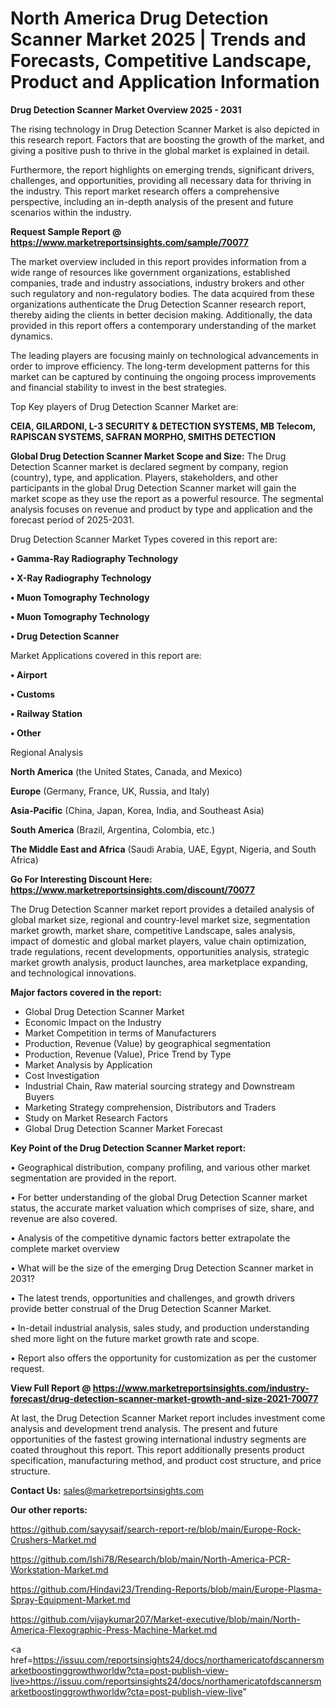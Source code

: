 # North America Drug Detection Scanner Market 2025 | Trends and Forecasts, Competitive Landscape, Product and Application Information

<Strong> Drug Detection Scanner Market Overview 2025 - 2031</strong>

The rising technology in Drug Detection Scanner Market is also depicted in this research report. Factors that are boosting the growth of the market, and giving a positive push to thrive in the global market is explained in detail.

Furthermore, the report highlights on emerging trends, significant drivers, challenges, and opportunities, providing all necessary data for thriving in the industry. This report market research offers a comprehensive perspective, including an in-depth analysis of the present and future scenarios within the industry.

<strong>Request Sample Report @ <a href=https://www.marketreportsinsights.com/sample/70077>https://www.marketreportsinsights.com/sample/70077</a></strong>

The market overview included in this report provides information from a wide range of resources like government organizations, established companies, trade and industry associations, industry brokers and other such regulatory and non-regulatory bodies. The data acquired from these organizations authenticate the Drug Detection Scanner research report, thereby aiding the clients in better decision making. Additionally, the data provided in this report offers a contemporary understanding of the market dynamics.

The leading players are focusing mainly on technological advancements in order to improve efficiency. The long-term development patterns for this market can be captured by continuing the ongoing process improvements and financial stability to invest in the best strategies.

Top Key players of Drug Detection Scanner Market are:

<strong>CEIA, GILARDONI, L-3 SECURITY & DETECTION SYSTEMS, MB Telecom, RAPISCAN SYSTEMS, SAFRAN MORPHO, SMITHS DETECTION</strong>

<strong><b>Global Drug Detection Scanner Market Scope and Size:</b></strong>
The Drug Detection Scanner market is declared segment by company, region (country), type, and application. Players, stakeholders, and other participants in the global Drug Detection Scanner market will gain the market scope as they use the report as a powerful resource. The segmental analysis focuses on revenue and product by type and application and the forecast period of 2025-2031.

Drug Detection Scanner Market Types covered in this report are:

<strong>• Gamma-Ray Radiography Technology

• X-Ray Radiography Technology

• Muon Tomography Technology

• Muon Tomography Technology

• Drug Detection Scanner</strong>

Market Applications covered in this report are:

<strong>• Airport

• Customs

• Railway Station

• Other</strong> 

Regional Analysis

<strong>North America</strong> (the United States, Canada, and Mexico)

<strong>Europe</strong> (Germany, France, UK, Russia, and Italy)

<strong>Asia-Pacific</strong> (China, Japan, Korea, India, and Southeast Asia)

<strong>South America</strong> (Brazil, Argentina, Colombia, etc.)

<strong>The Middle East and Africa</strong> (Saudi Arabia, UAE, Egypt, Nigeria, and South Africa)

<strong>Go For Interesting Discount Here: <a href=https://www.marketreportsinsights.com/discount/70077>https://www.marketreportsinsights.com/discount/70077</a></strong>

The Drug Detection Scanner market report provides a detailed analysis of global market size, regional and country-level market size, segmentation market growth, market share, competitive Landscape, sales analysis, impact of domestic and global market players, value chain optimization, trade regulations, recent developments, opportunities analysis, strategic market growth analysis, product launches, area marketplace expanding, and technological innovations.

<strong><b>Major factors covered in the report:</b></strong>
<ul>
  <li>Global Drug Detection Scanner Market </li>
  <li>Economic Impact on the Industry</li>
  <li>Market Competition in terms of Manufacturers</li>
  <li>Production, Revenue (Value) by geographical segmentation</li>
  <li>Production, Revenue (Value), Price Trend by Type</li>
  <li>Market Analysis by Application</li>
  <li>Cost Investigation</li>
  <li>Industrial Chain, Raw material sourcing strategy and Downstream Buyers</li>
  <li>Marketing Strategy comprehension, Distributors and Traders</li>
  <li>Study on Market Research Factors</li>
  <li>Global Drug Detection Scanner Market Forecast</li>
</ul>

<strong><b>Key Point of the Drug Detection Scanner Market report:</b></strong>

• Geographical distribution, company profiling, and various other market segmentation are provided in the report.

• For better understanding of the global Drug Detection Scanner market status, the accurate market valuation which comprises of size, share, and revenue are also covered.

• Analysis of the competitive dynamic factors better extrapolate the complete market overview

• What will be the size of the emerging Drug Detection Scanner market in 2031?

• The latest trends, opportunities and challenges, and growth drivers provide better construal of the Drug Detection Scanner Market.

• In-detail industrial analysis, sales study, and production understanding shed more light on the future market growth rate and scope.

• Report also offers the opportunity for customization as per the customer request.

<strong><b>View Full Report @ <a href=https://www.marketreportsinsights.com/industry-forecast/drug-detection-scanner-market-growth-and-size-2021-70077>https://www.marketreportsinsights.com/industry-forecast/drug-detection-scanner-market-growth-and-size-2021-70077</a></b></strong>


At last, the Drug Detection Scanner Market report includes investment come analysis and development trend analysis. The present and future opportunities of the fastest growing international industry segments are coated throughout this report. This report additionally presents product specification, manufacturing method, and product cost structure, and price structure.

<strong>Contact Us:</strong>
sales@marketreportsinsights.com

<strong>Our other reports:</strong>

<a href=https://github.com/sayysaif/search-report-re/blob/main/Europe-Rock-Crushers-Market.md>https://github.com/sayysaif/search-report-re/blob/main/Europe-Rock-Crushers-Market.md</a>

<a href=https://github.com/Ishi78/Research/blob/main/North-America-PCR-Workstation-Market.md>https://github.com/Ishi78/Research/blob/main/North-America-PCR-Workstation-Market.md</a>

<a href=https://github.com/Hindavi23/Trending-Reports/blob/main/Europe-Plasma-Spray-Equipment-Market.md>https://github.com/Hindavi23/Trending-Reports/blob/main/Europe-Plasma-Spray-Equipment-Market.md</a>

<a href=https://github.com/vijaykumar207/Market-executive/blob/main/North-America-Flexographic-Press-Machine-Market.md>https://github.com/vijaykumar207/Market-executive/blob/main/North-America-Flexographic-Press-Machine-Market.md</a>

<a href=https://issuu.com/reportsinsights24/docs/northamericatofdscannersmarketboostinggrowthworldw?cta=post-publish-view-live>https://issuu.com/reportsinsights24/docs/northamericatofdscannersmarketboostinggrowthworldw?cta=post-publish-view-live</a>"
